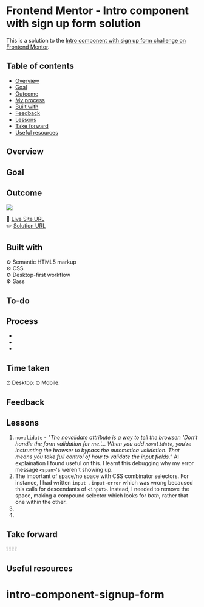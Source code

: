 # Frontend Mentor - Intro component with sign up form solution

This is a solution to the [Intro component with sign up form challenge on Frontend Mentor](https://www.frontendmentor.io/challenges/intro-component-with-signup-form-5cf91bd49edda32581d28fd1).

## Table of contents

- [Overview](#overview)
- [Goal](#goal)
- [Outcome](#outcome)
- [My process](#my-process)
- [Built with](#built-with)
- [Feedback](#feedback)
- [Lessons](#lessons)
- [Take forward](#take-forward)
- [Useful resources](#useful-resources)

## Overview

## Goal

## Outcome

![](./)

:jigsaw: [Live Site URL]()  
:pencil2: [Solution URL]()

## Built with

:gear: Semantic HTML5 markup  
:gear: CSS  
:gear: Desktop-first workflow  
:gear: Sass

## To-do

## Process

-
-
-

## Time taken

:alarm_clock: Desktop:
:alarm_clock: Mobile:

## Feedback

## Lessons

1. `novalidate` - _"The novalidate attribute is a way to tell the browser: 'Don’t handle the form validation for me.'... When you add `novalidate`, you're instructing the browser to bypass the automatica validation. That means you take full control of how to validate the input fields."_ AI explaination I found useful on this. I learnt this debugging why my error message `<span>`'s weren't showing up.
2. The important of space/no space with CSS combinator selectors. For instance, I had written `input .input-error` which was wrong becaused this calls for descendants of `<input>`. Instead, I needed to remove the space, making a compound selector which looks for _both_, rather that one within the other.
3.
4.

## Take forward

:grey_exclamation:
:grey_exclamation:
:grey_exclamation:
:grey_exclamation:

## Useful resources

[]()

# intro-component-signup-form
